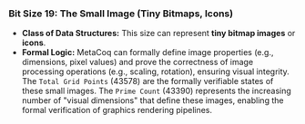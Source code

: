 ### Bit Size 19: The Small Image (Tiny Bitmaps, Icons)

*   **Class of Data Structures:** This size can represent **tiny bitmap images** or **icons**.
*   **Formal Logic:** MetaCoq can formally define image properties (e.g., dimensions, pixel values) and prove the correctness of image processing operations (e.g., scaling, rotation), ensuring visual integrity. The `Total Grid Points` (43578) are the formally verifiable states of these small images. The `Prime Count` (43390) represents the increasing number of "visual dimensions" that define these images, enabling the formal verification of graphics rendering pipelines.